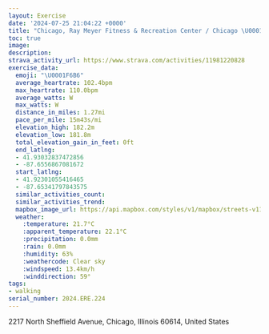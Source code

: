 ```yaml
---
layout: Exercise
date: '2024-07-25 21:04:22 +0000'
title: "Chicago, Ray Meyer Fitness & Recreation Center / Chicago \U0001F6B6"
toc: true
image:
description:
strava_activity_url: https://www.strava.com/activities/11981220828
exercise_data:
  emoji: "\U0001F6B6"
  average_heartrate: 102.4bpm
  max_heartrate: 110.0bpm
  average_watts: W
  max_watts: W
  distance_in_miles: 1.27mi
  pace_per_mile: 15m43s/mi
  elevation_high: 182.2m
  elevation_low: 181.8m
  total_elevation_gain_in_feet: 0ft
  end_latlng:
  - 41.93032837472856
  - -87.6556867081672
  start_latlng:
  - 41.92301055416465
  - -87.65341797843575
  similar_activities_count:
  similar_activities_trend:
  mapbox_image_url: https://api.mapbox.com/styles/v1/mapbox/streets-v11/static/path-5+787af2-1.0(us%7B~Fry~uOaA%40SAk%40Hu%40E%7DA%40sHNIFIPGFGPBAk%40h%40sB~C),pin-s-s+e5b22e(-87.65354,41.92587),pin-s-f+89ae00(-87.65491,41.92976)/auto/800x800?access_token=pk.eyJ1Ijoiam9zaGJlY2ttYW4iLCJhIjoiY205eWR2aDd1MWZ6djJrbXc4a3M0bWZleiJ9.XiG9OWkNcZk2QzjJbxLB4A
  weather:
    :temperature: 21.7°C
    :apparent_temperature: 22.1°C
    :precipitation: 0.0mm
    :rain: 0.0mm
    :humidity: 63%
    :weathercode: Clear sky
    :windspeed: 13.4km/h
    :winddirection: 59°
tags:
- walking
serial_number: 2024.ERE.224
---
```

2217 North Sheffield Avenue, Chicago, Illinois 60614, United States
